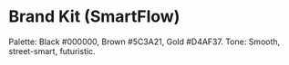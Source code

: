 # Brand Kit (SmartFlow)
Palette: Black #000000, Brown #5C3A21, Gold #D4AF37.
Tone: Smooth, street-smart, futuristic.
